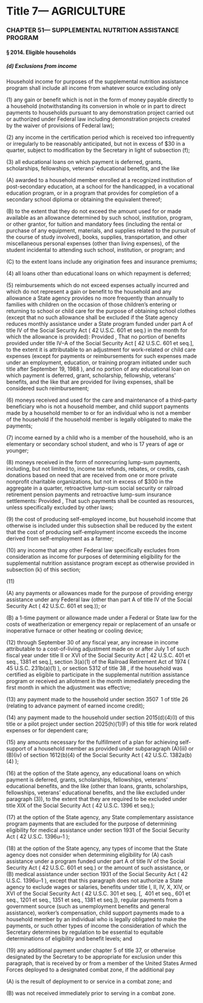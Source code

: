 
# Title 7— AGRICULTURE
### CHAPTER 51— SUPPLEMENTAL NUTRITION ASSISTANCE PROGRAM
#### § 2014. Eligible households
##### (d) Exclusions from income

Household income for purposes of the supplemental nutrition assistance program shall include all income from whatever source excluding only

(1) any gain or benefit which is not in the form of money payable directly to a household (notwithstanding its conversion in whole or in part to direct payments to households pursuant to any demonstration project carried out or authorized under Federal law including demonstration projects created by the waiver of provisions of Federal law);

(2) any income in the certification period which is received too infrequently or irregularly to be reasonably anticipated, but not in excess of $30 in a quarter, subject to modification by the Secretary in light of subsection (f);

(3) all educational loans on which payment is deferred, grants, scholarships, fellowships, veterans’ educational benefits, and the like

(A) awarded to a household member enrolled at a recognized institution of post-secondary education, at a school for the handicapped, in a vocational education program, or in a program that provides for completion of a secondary school diploma or obtaining the equivalent thereof;

(B) to the extent that they do not exceed the amount used for or made available as an allowance determined by such school, institution, program, or other grantor, for tuition and mandatory fees (including the rental or purchase of any equipment, materials, and supplies related to the pursuit of the course of study involved), books, supplies, transportation, and other miscellaneous personal expenses (other than living expenses), of the student incidental to attending such school, institution, or program; and

(C) to the extent loans include any origination fees and insurance premiums;

(4) all loans other than educational loans on which repayment is deferred;

(5) reimbursements which do not exceed expenses actually incurred and which do not represent a gain or benefit to the household and any allowance a State agency provides no more frequently than annually to families with children on the occasion of those children’s entering or returning to school or child care for the purpose of obtaining school clothes (except that no such allowance shall be excluded if the State agency reduces monthly assistance under a State program funded under part A of title IV of the Social Security Act ( 42 U.S.C. 601 et seq.) in the month for which the allowance is provided): Provided , That no portion of benefits provided under title IV–A of the Social Security Act [ 42 U.S.C. 601 et seq.], to the extent it is attributable to an adjustment for work-related or child care expenses (except for payments or reimbursements for such expenses made under an employment, education, or training program initiated under such title after September 19, 1988 ), and no portion of any educational loan on which payment is deferred, grant, scholarship, fellowship, veterans’ benefits, and the like that are provided for living expenses, shall be considered such reimbursement;

(6) moneys received and used for the care and maintenance of a third-party beneficiary who is not a household member, and child support payments made by a household member to or for an individual who is not a member of the household if the household member is legally obligated to make the payments;

(7) income earned by a child who is a member of the household, who is an elementary or secondary school student, and who is 17 years of age or younger;

(8) moneys received in the form of nonrecurring lump-sum payments, including, but not limited to, income tax refunds, rebates, or credits, cash donations based on need that are received from one or more private nonprofit charitable organizations, but not in excess of $300 in the aggregate in a quarter, retroactive lump-sum social security or railroad retirement pension payments and retroactive lump-sum insurance settlements: Provided , That such payments shall be counted as resources, unless specifically excluded by other laws;

(9) the cost of producing self-employed income, but household income that otherwise is included under this subsection shall be reduced by the extent that the cost of producing self-employment income exceeds the income derived from self-employment as a farmer;

(10) any income that any other Federal law specifically excludes from consideration as income for purposes of determining eligibility for the supplemental nutrition assistance program except as otherwise provided in subsection (k) of this section;

(11)

(A) any payments or allowances made for the purpose of providing energy assistance under any Federal law (other than part A of title IV of the Social Security Act ( 42 U.S.C. 601 et seq.)); or

(B) a 1-time payment or allowance made under a Federal or State law for the costs of weatherization or emergency repair or replacement of an unsafe or inoperative furnace or other heating or cooling device;

(12) through September 30 of any fiscal year, any increase in income attributable to a cost-of-living adjustment made on or after July 1 of such fiscal year under title II or XVI of the Social Security Act [ 42 U.S.C. 401 et seq., 1381 et seq.], section 3(a)(1) of the Railroad Retirement Act of 1974 ( 45 U.S.C. 231b(a)(1) ), or section 5312 of title 38 , if the household was certified as eligible to participate in the supplemental nutrition assistance program or received an allotment in the month immediately preceding the first month in which the adjustment was effective;

(13) any payment made to the household under section 3507  1 of title 26 (relating to advance payment of earned income credit);

(14) any payment made to the household under section 2015(d)(4)(I) of this title or a pilot project under section 2025(h)(1)(F) of this title for work related expenses or for dependent care;

(15) any amounts necessary for the fulfillment of a plan for achieving self-support of a household member as provided under subparagraph (A)(iii) or (B)(iv) of section 1612(b)(4) of the Social Security Act ( 42 U.S.C. 1382a(b)(4) );

(16) at the option of the State agency, any educational loans on which payment is deferred, grants, scholarships, fellowships, veterans’ educational benefits, and the like (other than loans, grants, scholarships, fellowships, veterans’ educational benefits, and the like excluded under paragraph (3)), to the extent that they are required to be excluded under title XIX of the Social Security Act ( 42 U.S.C. 1396 et seq.);

(17) at the option of the State agency, any State complementary assistance program payments that are excluded for the purpose of determining eligibility for medical assistance under section 1931 of the Social Security Act ( 42 U.S.C. 1396u–1 );

(18) at the option of the State agency, any types of income that the State agency does not consider when determining eligibility for (A) cash assistance under a program funded under part A of title IV of the Social Security Act ( 42 U.S.C. 601 et seq.) or the amount of such assistance, or (B) medical assistance under section 1931 of the Social Security Act ( 42 U.S.C. 1396u–1 ), except that this paragraph does not authorize a State agency to exclude wages or salaries, benefits under title I, II, IV, X, XIV, or XVI of the Social Security Act ( 42 U.S.C. 301 et seq. [, 401 et seq., 601 et seq., 1201 et seq., 1351 et seq., 1381 et seq.]), regular payments from a government source (such as unemployment benefits and general assistance), worker’s compensation, child support payments made to a household member by an individual who is legally obligated to make the payments, or such other types of income the consideration of which the Secretary determines by regulation to be essential to equitable determinations of eligibility and benefit levels; and

(19) any additional payment under chapter 5 of title 37, or otherwise designated by the Secretary to be appropriate for exclusion under this paragraph, that is received by or from a member of the United States Armed Forces deployed to a designated combat zone, if the additional pay

(A) is the result of deployment to or service in a combat zone; and

(B) was not received immediately prior to serving in a combat zone.
